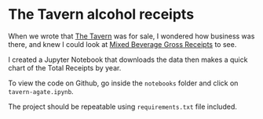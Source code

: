 The Tavern alcohol receipts
===========================

When we wrote that [The Tavern]() was for sale, I wondered how business was there, and knew I could look at [Mixed Beverage Gross Receipts]() to see.

I created a Jupyter Notebook that downloads the data then makes a quick chart of the Total Receipts by year.

To view the code on Github, go inside the `notebooks` folder and click on `tavern-agate.ipynb`.

The project should be repeatable using `requirements.txt` file included.

